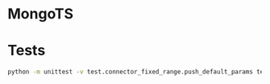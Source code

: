 MongoTS
======

# Tests

```bash
python -m unittest -v test.connector_fixed_range.push_default_params test.connector_fixed_range.push_custom_params
```
